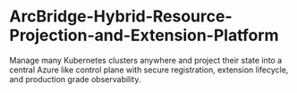 # ArcBridge-Hybrid-Resource-Projection-and-Extension-Platform
Manage many Kubernetes clusters anywhere and project their state into a central Azure like control plane with secure registration, extension lifecycle, and production grade observability.
